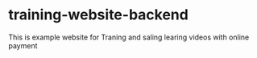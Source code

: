 # training-website-backend

This is example website for Traning and saling learing videos with online payment
